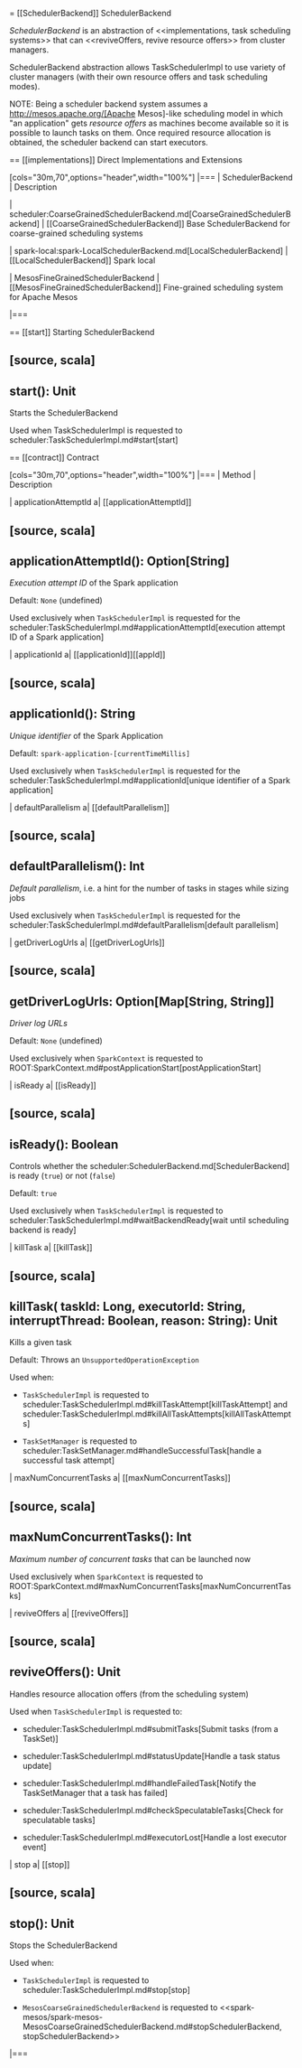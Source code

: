 = [[SchedulerBackend]] SchedulerBackend

*SchedulerBackend* is an abstraction of <<implementations, task scheduling systems>> that can <<reviveOffers, revive resource offers>> from cluster managers.

SchedulerBackend abstraction allows TaskSchedulerImpl to use variety of cluster managers (with their own resource offers and task scheduling modes).

NOTE: Being a scheduler backend system assumes a http://mesos.apache.org/[Apache Mesos]-like scheduling model in which "an application" gets *resource offers* as machines become available so it is possible to launch tasks on them. Once required resource allocation is obtained, the scheduler backend can start executors.

== [[implementations]] Direct Implementations and Extensions

[cols="30m,70",options="header",width="100%"]
|===
| SchedulerBackend
| Description

| scheduler:CoarseGrainedSchedulerBackend.md[CoarseGrainedSchedulerBackend]
| [[CoarseGrainedSchedulerBackend]] Base SchedulerBackend for coarse-grained scheduling systems

| spark-local:spark-LocalSchedulerBackend.md[LocalSchedulerBackend]
| [[LocalSchedulerBackend]] Spark local

| MesosFineGrainedSchedulerBackend
| [[MesosFineGrainedSchedulerBackend]] Fine-grained scheduling system for Apache Mesos

|===

== [[start]] Starting SchedulerBackend

[source, scala]
----
start(): Unit
----

Starts the SchedulerBackend

Used when TaskSchedulerImpl is requested to scheduler:TaskSchedulerImpl.md#start[start]

== [[contract]] Contract

[cols="30m,70",options="header",width="100%"]
|===
| Method
| Description

| applicationAttemptId
a| [[applicationAttemptId]]

[source, scala]
----
applicationAttemptId(): Option[String]
----

*Execution attempt ID* of the Spark application

Default: `None` (undefined)

Used exclusively when `TaskSchedulerImpl` is requested for the scheduler:TaskSchedulerImpl.md#applicationAttemptId[execution attempt ID of a Spark application]

| applicationId
a| [[applicationId]][[appId]]

[source, scala]
----
applicationId(): String
----

*Unique identifier* of the Spark Application

Default: `spark-application-[currentTimeMillis]`

Used exclusively when `TaskSchedulerImpl` is requested for the scheduler:TaskSchedulerImpl.md#applicationId[unique identifier of a Spark application]

| defaultParallelism
a| [[defaultParallelism]]

[source, scala]
----
defaultParallelism(): Int
----

*Default parallelism*, i.e. a hint for the number of tasks in stages while sizing jobs

Used exclusively when `TaskSchedulerImpl` is requested for the scheduler:TaskSchedulerImpl.md#defaultParallelism[default parallelism]

| getDriverLogUrls
a| [[getDriverLogUrls]]

[source, scala]
----
getDriverLogUrls: Option[Map[String, String]]
----

*Driver log URLs*

Default: `None` (undefined)

Used exclusively when `SparkContext` is requested to ROOT:SparkContext.md#postApplicationStart[postApplicationStart]

| isReady
a| [[isReady]]

[source, scala]
----
isReady(): Boolean
----

Controls whether the scheduler:SchedulerBackend.md[SchedulerBackend] is ready (`true`) or not (`false`)

Default: `true`

Used exclusively when `TaskSchedulerImpl` is requested to scheduler:TaskSchedulerImpl.md#waitBackendReady[wait until scheduling backend is ready]

| killTask
a| [[killTask]]

[source, scala]
----
killTask(
  taskId: Long,
  executorId: String,
  interruptThread: Boolean,
  reason: String): Unit
----

Kills a given task

Default: Throws an `UnsupportedOperationException`

Used when:

* `TaskSchedulerImpl` is requested to scheduler:TaskSchedulerImpl.md#killTaskAttempt[killTaskAttempt] and scheduler:TaskSchedulerImpl.md#killAllTaskAttempts[killAllTaskAttempts]

* `TaskSetManager` is requested to scheduler:TaskSetManager.md#handleSuccessfulTask[handle a successful task attempt]

| maxNumConcurrentTasks
a| [[maxNumConcurrentTasks]]

[source, scala]
----
maxNumConcurrentTasks(): Int
----

*Maximum number of concurrent tasks* that can be launched now

Used exclusively when `SparkContext` is requested to ROOT:SparkContext.md#maxNumConcurrentTasks[maxNumConcurrentTasks]

| reviveOffers
a| [[reviveOffers]]

[source, scala]
----
reviveOffers(): Unit
----

Handles resource allocation offers (from the scheduling system)

Used when `TaskSchedulerImpl` is requested to:

* scheduler:TaskSchedulerImpl.md#submitTasks[Submit tasks (from a TaskSet)]

* scheduler:TaskSchedulerImpl.md#statusUpdate[Handle a task status update]

* scheduler:TaskSchedulerImpl.md#handleFailedTask[Notify the TaskSetManager that a task has failed]

* scheduler:TaskSchedulerImpl.md#checkSpeculatableTasks[Check for speculatable tasks]

* scheduler:TaskSchedulerImpl.md#executorLost[Handle a lost executor event]

| stop
a| [[stop]]

[source, scala]
----
stop(): Unit
----

Stops the SchedulerBackend

Used when:

* `TaskSchedulerImpl` is requested to scheduler:TaskSchedulerImpl.md#stop[stop]

* `MesosCoarseGrainedSchedulerBackend` is requested to <<spark-mesos/spark-mesos-MesosCoarseGrainedSchedulerBackend.md#stopSchedulerBackend, stopSchedulerBackend>>

|===
